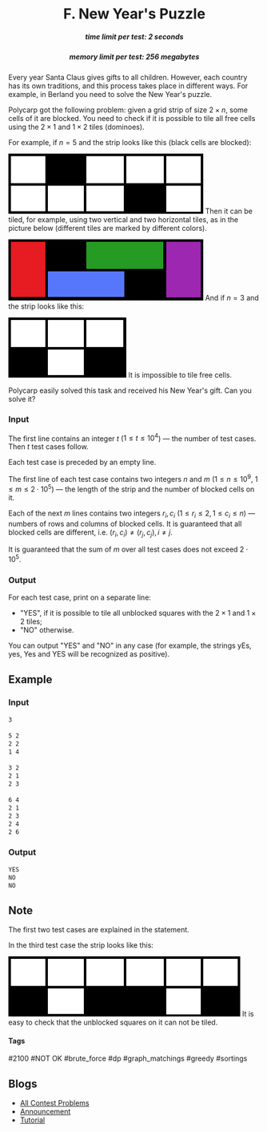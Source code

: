 <h1 style='text-align: center;'> F. New Year's Puzzle</h1>

<h5 style='text-align: center;'>time limit per test: 2 seconds</h5>
<h5 style='text-align: center;'>memory limit per test: 256 megabytes</h5>

Every year Santa Claus gives gifts to all children. However, each country has its own traditions, and this process takes place in different ways. For example, in Berland you need to solve the New Year's puzzle.

Polycarp got the following problem: given a grid strip of size $2 \times n$, some cells of it are blocked. You need to check if it is possible to tile all free cells using the $2 \times 1$ and $1 \times 2$ tiles (dominoes).

For example, if $n = 5$ and the strip looks like this (black cells are blocked):

 ![](images/a49a01c2c426a61017d48d423cf3665fee332f11.png) Then it can be tiled, for example, using two vertical and two horizontal tiles, as in the picture below (different tiles are marked by different colors).

 ![](images/86ccc968d7e606d955aa6498ad95c5b556962376.png) And if $n = 3$ and the strip looks like this:

 ![](images/d385bfce69fdc464f7da5ca23d3f163e088d77c1.png) It is impossible to tile free cells.

Polycarp easily solved this task and received his New Year's gift. Can you solve it?

### Input

The first line contains an integer $t$ ($1 \leq t \leq 10^4$) — the number of test cases. Then $t$ test cases follow.

Each test case is preceded by an empty line.

The first line of each test case contains two integers $n$ and $m$ ($1 \le n \le 10^9$, $1 \le m \le 2 \cdot 10^5$) — the length of the strip and the number of blocked cells on it.

Each of the next $m$ lines contains two integers $r_i, c_i$ ($1 \le r_i \le 2, 1 \le c_i \le n$) — numbers of rows and columns of blocked cells. It is guaranteed that all blocked cells are different, i.e. $(r_i, c_i) \ne (r_j, c_j), i \ne j$.

It is guaranteed that the sum of $m$ over all test cases does not exceed $2 \cdot 10^5$.

### Output

For each test case, print on a separate line: 

* "YES", if it is possible to tile all unblocked squares with the $2 \times 1$ and $1 \times 2$ tiles;
* "NO" otherwise.

You can output "YES" and "NO" in any case (for example, the strings yEs, yes, Yes and YES will be recognized as positive).

## Example

### Input


```text
3

5 2
2 2
1 4

3 2
2 1
2 3

6 4
2 1
2 3
2 4
2 6
```
### Output


```text
YES
NO
NO
```
## Note

The first two test cases are explained in the statement.

In the third test case the strip looks like this: 

 ![](images/89a2da5d1f411ec673ff1b3d534b4effeaf78e7b.png)  It is easy to check that the unblocked squares on it can not be tiled.

#### Tags 

#2100 #NOT OK #brute_force #dp #graph_matchings #greedy #sortings 

## Blogs
- [All Contest Problems](../Codeforces_Round_693_(Div._3).md)
- [Announcement](../blogs/Announcement.md)
- [Tutorial](../blogs/Tutorial.md)
